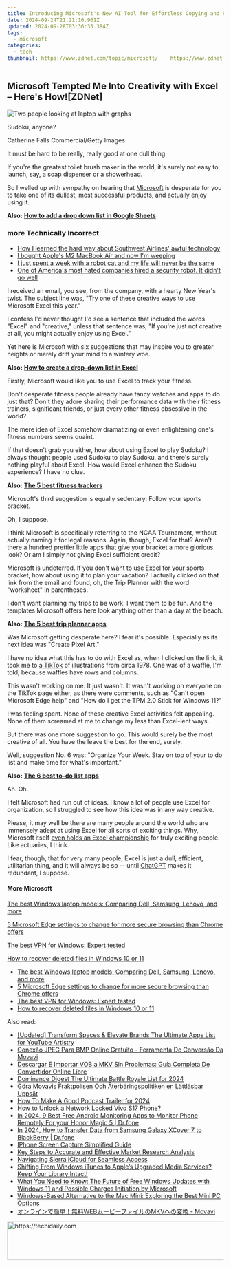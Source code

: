 ```yaml
---
title: Introducing Microsoft's New AI Tool for Effortless Copying and Pasting - Learn How to Utilize Its Features | ZDNet
date: 2024-09-24T21:21:16.961Z
updated: 2024-09-28T03:36:35.384Z
tags:
  - microsoft
categories:
  - tech
thumbnail: https://www.zdnet.com/topic/microsoft/    https://www.zdnet.com/a/img/resize/f76cd89ac871773aded62564d28ce56323677dff/2024/05/22/a0907589-a87b-4346-a52c-df7eecee11e4/microsoft-windows-keyboard.jpg?width=170&height=96&fit=crop&auto=webp
---
```


## Microsoft Tempted Me Into Creativity with Excel – Here's How![ZDNet]

![Two people looking at laptop with graphs](https://www.zdnet.com/a/img/resize/eafd1a387bb7e6b0265f3284c302e0f46ce07339/2023/02/03/af3b58e0-11c8-4c69-a84b-e91c7dc510eb/gettyimages-1441723112.jpg?auto=webp&width=1280)

Sudoku, anyone?

Catherine Falls Commercial/Getty Images

It must be hard to be really, really good at one dull thing.

If you're the greatest toilet brush maker in the world, it's surely not easy to launch, say, a soap dispenser or a showerhead.

So I welled up with sympathy on hearing that [Microsoft](https://www.zdnet.com/home-and-office/work-life/microsoft-teams-premium-is-getting-a-gpt-boost-via-openai/) is desperate for you to take one of its dullest, most successful products, and actually enjoy using it.

**Also:** [**How to add a drop down list in Google Sheets**](https://www.zdnet.com/home-and-office/work-life/how-to-add-a-drop-down-list-in-google-sheets/)

### more Technically Incorrect

* [How I learned the hard way about Southwest Airlines' awful technology](https://www.zdnet.com/article/how-i-learned-the-hard-way-about-southwest-airlines-awful-technology/)
* [I bought Apple's M2 MacBook Air and now I'm weeping](https://www.zdnet.com/article/i-bought-apples-m2-macbook-air-and-now-im-weeping/)
* [I just spent a week with a robot cat and my life will never be the same](https://www.zdnet.com/article/i-just-spent-a-week-with-a-robot-cat-and-my-life-will-never-be-the-same/)
* [One of America's most hated companies hired a security robot. It didn't go well](https://www.zdnet.com/article/one-of-americas-most-hated-companies-hired-a-security-robot-it-didnt-go-well/)

I received an email, you see, from the company, with a hearty New Year's twist. The subject line was, "Try one of these creative ways to use Microsoft Excel this year." 

I confess I'd never thought I'd see a sentence that included the words "Excel" and "creative," unless that sentence was, "If you're just not creative at all, you might actually enjoy using Excel." 

Yet here is Microsoft with six suggestions that may inspire you to greater heights or merely drift your mind to a wintery woe.

**Also:** [**How to create a drop-down list in Excel**](https://www.zdnet.com/home-and-office/work-life/how-to-create-a-drop-down-list-in-excel/)

Firstly, Microsoft would like you to use Excel to track your fitness. 

Don't desperate fitness people already have fancy watches and apps to do just that? Don't they adore sharing their performance data with their fitness trainers, significant friends, or just every other fitness obsessive in the world? 

The mere idea of Excel somehow dramatizing or even enlightening one's fitness numbers seems quaint.

If that doesn't grab you either, how about using Excel to play Sudoku? I always thought people used Sudoku to play Sudoku, and there's surely nothing playful about Excel. How would Excel enhance the Sudoku experience? I have no clue.

**Also:** [**The 5 best fitness trackers**](https://www.zdnet.com/article/best-fitness-tracker/) 

Microsoft's third suggestion is equally sedentary: Follow your sports bracket.

Oh, I suppose. 

I think Microsoft is specifically referring to the NCAA Tournament, without actually naming it for legal reasons. Again, though, Excel for that? Aren't there a hundred prettier little apps that give your bracket a more glorious look? Or am I simply not giving Excel sufficient credit?

Microsoft is undeterred. If you don't want to use Excel for your sports bracket, how about using it to plan your vacation? I actually clicked on that link from the email and found, oh, the Trip Planner with the word "worksheet" in parentheses. 

I don't want planning my trips to be work. I want them to be fun. And the templates Microsoft offers here look anything other than a day at the beach.

**Also:** [**The 5 best trip planner apps**](https://www.zdnet.com/article/best-trip-planner-app/)

Was Microsoft getting desperate here? I fear it's possible. Especially as its next idea was "Create Pixel Art." 

I have no idea what this has to do with Excel as, when I clicked on the link, it took me to [a TikTok](https://www.tiktok.com/@microsoft365/video/7017812421733633285?ocid=cmm50bixyyq) of illustrations from circa 1978\. One was of a waffle, I'm told, because waffles have rows and columns. 

This wasn't working on me. It just wasn't. It wasn't working on everyone on the TikTok page either, as there were comments, such as "Can't open Microsoft Edge help" and "How do I get the TPM 2.0 Stick for Windows 11?"

I was feeling spent. None of these creative Excel activities felt appealing. None of them screamed at me to change my less than Excel-lent ways.

But there was one more suggestion to go. This would surely be the most creative of all. You have the leave the best for the end, surely.

Well, suggestion No. 6 was: "Organize Your Week. Stay on top of your to do list and make time for what's important."

**Also:** [**The 6 best to-do list apps**](https://www.zdnet.com/home-and-office/work-life/best-to-do-list-app/)

Ah. Oh.

I felt Microsoft had run out of ideas. I know a lot of people use Excel for organization, so I struggled to see how this idea was in any way creative.

Please, it may well be there are many people around the world who are immensely adept at using Excel for all sorts of exciting things. Why, Microsoft itself [even holds an Excel championship](https://www.zdnet.com/article/i-just-watched-microsoft-try-to-make-excel-exciting-recovery-wont-be-easy/) for truly exciting people. Like actuaries, I think.

I fear, though, that for very many people, Excel is just a dull, efficient, utilitarian thing, and it will always be so -- until [ChatGPT](https://www.zdnet.com/article/chatgpts-next-big-challenge-helping-microsoft-to-challenge-google-search/) makes it redundant, I suppose.

#### More Microsoft

[The best Windows laptop models: Comparing Dell, Samsung, Lenovo, and more](https://www.zdnet.com/article/best-windows-laptop/ "The best Windows laptop models: Comparing Dell, Samsung, Lenovo, and more")

[5 Microsoft Edge settings to change for more secure browsing than Chrome offers](https://www.zdnet.com/article/5-microsoft-edge-settings-to-change-for-more-secure-browsing-than-chrome-offers/ "5 Microsoft Edge settings to change for more secure browsing than Chrome offers")

[The best VPN for Windows: Expert tested](https://www.zdnet.com/article/best-vpn-for-windows-pc/ "The best VPN for Windows: Expert tested")

[How to recover deleted files in Windows 10 or 11](https://www.zdnet.com/article/how-to-recover-deleted-files-in-windows-10-or-11/ "How to recover deleted files in Windows 10 or 11")

* [The best Windows laptop models: Comparing Dell, Samsung, Lenovo, and more](https://www.zdnet.com/article/best-windows-laptop/ "The best Windows laptop models: Comparing Dell, Samsung, Lenovo, and more")
* [5 Microsoft Edge settings to change for more secure browsing than Chrome offers](https://www.zdnet.com/article/5-microsoft-edge-settings-to-change-for-more-secure-browsing-than-chrome-offers/ "5 Microsoft Edge settings to change for more secure browsing than Chrome offers")
* [The best VPN for Windows: Expert tested](https://www.zdnet.com/article/best-vpn-for-windows-pc/ "The best VPN for Windows: Expert tested")
* [How to recover deleted files in Windows 10 or 11](https://www.zdnet.com/article/how-to-recover-deleted-files-in-windows-10-or-11/ "How to recover deleted files in Windows 10 or 11")

<ins class="adsbygoogle"
     style="display:block"
     data-ad-format="autorelaxed"
     data-ad-client="ca-pub-7571918770474297"
     data-ad-slot="1223367746"></ins>

<ins class="adsbygoogle"
     style="display:block"
     data-ad-client="ca-pub-7571918770474297"
     data-ad-slot="8358498916"
     data-ad-format="auto"
     data-full-width-responsive="true"></ins>

<span class="atpl-alsoreadstyle">Also read:</span>
<div><ul>
<li><a href="https://facebook-video-footage.techidaily.com/updated-transform-spaces-and-elevate-brands-the-ultimate-apps-list-for-youtube-artistry/"><u>[Updated] Transform Spaces & Elevate Brands The Ultimate Apps List for YouTube Artistry</u></a></li>
<li><a href="https://win-comparisons.techidaily.com/conexao-jpeg-para-bmp-online-gratuito-ferramenta-de-conversao-da-movavi/"><u>Conexão JPEG Para BMP Online Gratuito - Ferramenta De Conversão Da Movavi</u></a></li>
<li><a href="https://win-comparisons.techidaily.com/descargar-e-importar-vob-a-mkv-sin-problemas-guia-completa-de-convertidor-online-libre/"><u>Descargar E Importar VOB a MKV Sin Problemas: Guía Completa De Convertidor Online Libre</u></a></li>
<li><a href="https://digital-screen-recording.techidaily.com/dominance-digest-the-ultimate-battle-royale-list-for-2024/"><u>Dominance Digest The Ultimate Battle Royale List for 2024</u></a></li>
<li><a href="https://win-comparisons.techidaily.com/gora-movavis-fraktpolisen-och-aterbaringspolitiken-en-lattlasbar-uppsat/"><u>Göra Movavis Fraktpolisen Och Återbäringspolitiken en Lättläsbar Uppsåt</u></a></li>
<li><a href="https://extra-skills.techidaily.com/how-to-make-a-good-podcast-trailer-for-2024/"><u>How To Make A Good Podcast Trailer for 2024</u></a></li>
<li><a href="https://android-unlock.techidaily.com/how-to-unlock-a-network-locked-vivo-s17-phone-by-drfone-android/"><u>How to Unlock a Network Locked Vivo S17 Phone?</u></a></li>
<li><a href="https://android-location.techidaily.com/in-2024-9-best-free-android-monitoring-apps-to-monitor-phone-remotely-for-your-honor-magic-5-drfone-by-drfone-virtual/"><u>In 2024, 9 Best Free Android Monitoring Apps to Monitor Phone Remotely For your Honor Magic 5 | Dr.fone</u></a></li>
<li><a href="https://android-transfer.techidaily.com/in-2024-how-to-transfer-data-from-samsung-galaxy-xcover-7-to-blackberry-drfone-by-drfone-transfer-from-android-transfer-from-android/"><u>In 2024, How to Transfer Data from Samsung Galaxy XCover 7 to BlackBerry | Dr.fone</u></a></li>
<li><a href="https://screen-sharing-recording.techidaily.com/iphone-screen-capture-simplified-guide/"><u>IPhone Screen Capture Simplified Guide</u></a></li>
<li><a href="https://extra-hints.techidaily.com/key-steps-to-accurate-and-effective-market-research-analysis/"><u>Key Steps to Accurate and Effective Market Research Analysis</u></a></li>
<li><a href="https://fox-links.techidaily.com/navigating-sierra-icloud-for-seamless-access/"><u>Navigating Sierra iCloud for Seamless Access</u></a></li>
<li><a href="https://win-comparisons.techidaily.com/shifting-from-windows-itunes-to-apples-upgraded-media-services-keep-your-library-intact/"><u>Shifting From Windows iTunes to Apple’s Upgraded Media Services? Keep Your Library Intact!</u></a></li>
<li><a href="https://win-comparisons.techidaily.com/what-you-need-to-know-the-future-of-free-windows-updates-with-windows-11-and-possible-charges-initiation-by-microsoft/"><u>What You Need to Know: The Future of Free Windows Updates with Windows 11 and Possible Charges Initiation by Microsoft</u></a></li>
<li><a href="https://win-comparisons.techidaily.com/windows-based-alternative-to-the-mac-mini-exploring-the-best-mini-pc-options/"><u>Windows-Based Alternative to the Mac Mini: Exploring the Best Mini PC Options</u></a></li>
<li><a href="https://win-comparisons.techidaily.com/1726226702014-webmkv-movavi/"><u>オンラインで簡単！無料WEBムービーファイルのMKVへの変換 - Movavi</u></a></li>
</ul></div>

<!-- affiliate ads begin -->
<a href="https://jalbum-affiliate-program.sjv.io/c/5597632/1584040/17916" target="_top" id="1584040">
  <img src="//a.impactradius-go.com/display-ad/17916-1584040" border="0" alt="https://techidaily.com" width="728" height="90"/>
</a>
<img height="0" width="0" src="https://jalbum-affiliate-program.sjv.io/i/5597632/1584040/17916" style="position:absolute;visibility:hidden;" border="0" />
<!-- affiliate ads end -->

